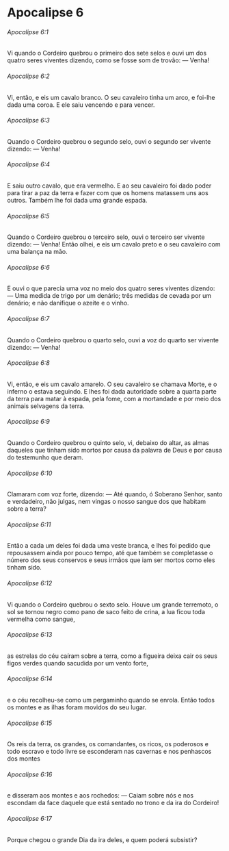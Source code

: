 # Apocalipse 6

###### Apocalipse 6:1

Vi quando o Cordeiro quebrou o primeiro dos sete selos e ouvi um dos quatro seres viventes dizendo, como se fosse som de trovão: — Venha!

###### Apocalipse 6:2

Vi, então, e eis um cavalo branco. O seu cavaleiro tinha um arco, e foi-lhe dada uma coroa. E ele saiu vencendo e para vencer.

###### Apocalipse 6:3

Quando o Cordeiro quebrou o segundo selo, ouvi o segundo ser vivente dizendo: — Venha!

###### Apocalipse 6:4

E saiu outro cavalo, que era vermelho. E ao seu cavaleiro foi dado poder para tirar a paz da terra e fazer com que os homens matassem uns aos outros. Também lhe foi dada uma grande espada.

###### Apocalipse 6:5

Quando o Cordeiro quebrou o terceiro selo, ouvi o terceiro ser vivente dizendo: — Venha! Então olhei, e eis um cavalo preto e o seu cavaleiro com uma balança na mão.

###### Apocalipse 6:6

E ouvi o que parecia uma voz no meio dos quatro seres viventes dizendo: — Uma medida de trigo por um denário; três medidas de cevada por um denário; e não danifique o azeite e o vinho.

###### Apocalipse 6:7

Quando o Cordeiro quebrou o quarto selo, ouvi a voz do quarto ser vivente dizendo: — Venha!

###### Apocalipse 6:8

Vi, então, e eis um cavalo amarelo. O seu cavaleiro se chamava Morte, e o inferno o estava seguindo. E lhes foi dada autoridade sobre a quarta parte da terra para matar à espada, pela fome, com a mortandade e por meio dos animais selvagens da terra.

###### Apocalipse 6:9

Quando o Cordeiro quebrou o quinto selo, vi, debaixo do altar, as almas daqueles que tinham sido mortos por causa da palavra de Deus e por causa do testemunho que deram.

###### Apocalipse 6:10

Clamaram com voz forte, dizendo: — Até quando, ó Soberano Senhor, santo e verdadeiro, não julgas, nem vingas o nosso sangue dos que habitam sobre a terra?

###### Apocalipse 6:11

Então a cada um deles foi dada uma veste branca, e lhes foi pedido que repousassem ainda por pouco tempo, até que também se completasse o número dos seus conservos e seus irmãos que iam ser mortos como eles tinham sido.

###### Apocalipse 6:12

Vi quando o Cordeiro quebrou o sexto selo. Houve um grande terremoto, o sol se tornou negro como pano de saco feito de crina, a lua ficou toda vermelha como sangue,

###### Apocalipse 6:13

as estrelas do céu caíram sobre a terra, como a figueira deixa cair os seus figos verdes quando sacudida por um vento forte,

###### Apocalipse 6:14

e o céu recolheu-se como um pergaminho quando se enrola. Então todos os montes e as ilhas foram movidos do seu lugar.

###### Apocalipse 6:15

Os reis da terra, os grandes, os comandantes, os ricos, os poderosos e todo escravo e todo livre se esconderam nas cavernas e nos penhascos dos montes

###### Apocalipse 6:16

e disseram aos montes e aos rochedos: — Caiam sobre nós e nos escondam da face daquele que está sentado no trono e da ira do Cordeiro!

###### Apocalipse 6:17

Porque chegou o grande Dia da ira deles, e quem poderá subsistir?

